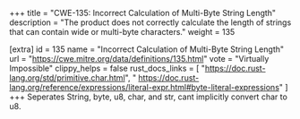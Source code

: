 +++
title = "CWE-135: Incorrect Calculation of Multi-Byte String Length"
description	= "The product does not correctly calculate the length of strings that can contain wide or multi-byte characters."
weight = 135

[extra]
id = 135
name = "Incorrect Calculation of Multi-Byte String Length"
url = "https://cwe.mitre.org/data/definitions/135.html"
vote = "Virtually Impossible"
clippy_helps = false
rust_docs_links = [
	"https://doc.rust-lang.org/std/primitive.char.html",
"  https://doc.rust-lang.org/reference/expressions/literal-expr.html#byte-literal-expressions"
]
+++
Seperates String, byte, u8, char, and str, cant implicitly convert char to u8.
